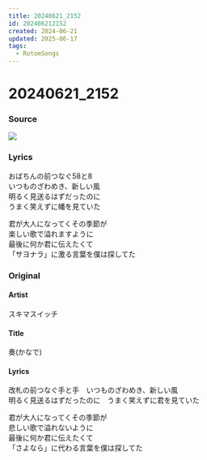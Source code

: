 ```yaml
---
title: 20240621_2152
id: 202406212152
created: 2024-06-21
updated: 2025-06-17
tags:
  - RotomSongs
---
```

# 20240621_2152

### Source

![](https://x.com/Starlystrongest/status/1804135379328721000)

### Lyrics

おばちんの前つなぐ58と8  
いつものざわめき、新しい風  
明るく見送るはずだったのに  
うまく笑えずに幡を見ていた  

君が大人になってくその季節が  
楽しい歌で溢れますように  
最後に何か君に伝えたくて  
「サヨナラ」に激る言葉を僕は探してた  

### Original

#### Artist

スキマスイッチ

#### Title

奏(かなで)

#### Lyrics

改札の前つなぐ手と手　いつものざわめき、新しい風  
明るく見送るはずだったのに　うまく笑えずに君を見ていた  
  
君が大人になってくその季節が  
悲しい歌で溢れないように  
最後に何か君に伝えたくて  
「さよなら」に代わる言葉を僕は探してた  

